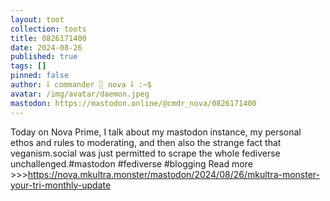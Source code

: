 ```yaml
---
layout: toot
collection: toots
title: 0826171400
date: 2024-08-26
published: true
tags: []
pinned: false
author: ⸸ commander ░ nova ⸸ :~$
avatar: /img/avatar/daemon.jpeg
mastodon: https://mastodon.online/@cmdr_nova/0826171400
---
```


Today on Nova Prime, I talk about my mastodon instance, my personal ethos and rules to moderating, and then also the strange fact that veganism.social was just permitted to scrape the whole fediverse unchallenged.#mastodon #fediverse #blogging Read more >>>https://nova.mkultra.monster/mastodon/2024/08/26/mkultra-monster-your-tri-monthly-update

